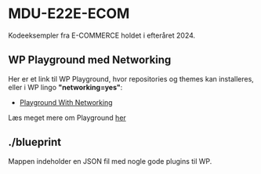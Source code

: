 # MDU-E22E-ECOM
 Kodeeksempler fra E-COMMERCE holdet i efteråret 2024.

## WP Playground med Networking

Her er et link til WP Playground, hvor repositories og themes kan installeres, eller i WP lingo **"networking=yes"**:

* [Playground With Networking](https://playground.wordpress.net/?storage=device&networking=yes)

Læs meget mere om Playground [her](https://wordpress.org/playground/)

## ./blueprint

Mappen indeholder en JSON fil med nogle gode plugins til WP.
